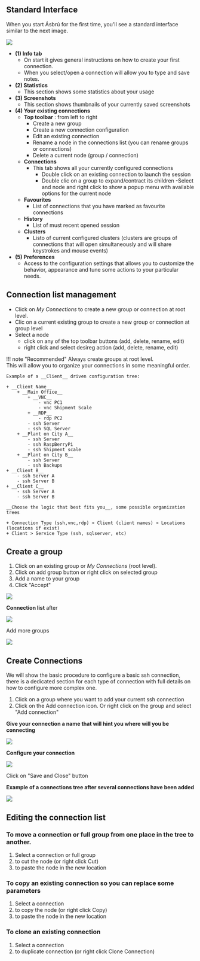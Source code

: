 
## Standard Interface

When you start Ásbrú for the first time, you'll see a standard interface similar to the next image.

![](images/qs1.png)

+ __(1) Info tab__
    - On start it gives general instructions on how to create your first connection.
    - When you select/open a connection will allow you to type and save notes.
+ __(2) Statistics__
    - This section shows some statistics about your usage
+ __(3) Screenshots__
    - This section shows thumbnails of your currently saved screenshots
+ __(4) Your existing connections__
    - __Top toolbar__ : from left to right
        - Create a new group
        - Create a new connection configuration
        - Edit an existing connection
        - Rename a node in the connections list (you can rename groups or connections)
        - Delete a current node (group / connection)
    - __Connections__
        - This tab shows all your currently configured connections
            - Double click on an existing connection to launch the session
            - Double clic on a group to expand/contract its children
        -Select and node and right click to show a popup menu with available options for the current node
    - __Favourites__
        - List of connections that you have marked as favourite connections
    - __History__
        - List of must recent opened session
    - __Clusters__
        - Listo of current configured clusters (clusters are groups of connections that will open simultaneously and will share keystrokes and mouse events)
+ __(5) Preferences__
    - Access to the configuration settings that allows you to customize the behavior, appearance and tune some actions to your particular needs.

## Connection list management

- Click on _My Connections_ to create a new group or connection at root level.
- Clic on a current existing group to create a new group or connection at group level
- Select a node
    - click on any of the top toolbar buttons (add, delete, rename, edit)
    - right click and select desireg action (add, delete, rename, edit)

!!! note "Recommended"
    Always create groups at root level.  
    This will allow you to organize your connections in some meaningful order.

    Example of a __Client__ driven configuration tree:

    + __Client Name__
        + __Main Office__
            + __VNC__
                - vnc PC1
                - vnc Shipment Scale
            + __RDP__
                - rdp PC2
            - ssh Server
            - ssh SQL Server
        + __Plant on City A__
            - ssh Server
            - ssh RaspBerryPi
            - ssh Shipment scale
        + __Plant on City B__
            - ssh Server
            - ssh Backups
    + __Client B__
        - ssh Server A
        - ssh Server B
    + __Client C__
        - ssh Server A
        - ssh Server B

    __Choose the logic that best fits you__, some possible organization trees

    + Connection Type (ssh,vnc,rdp) > Client (client names) > Locations (locations if exist)
    + Client > Service Type (ssh, sqlserver, etc)

## Create a group

1. Click on an existing group or _My Connections_ (root level).
1. Click on add group button or right click on selected group
1. Add a name to your group
1. Click "Accept"

![](images/qs2.png)

__Connection list__ after

![](images/qs3.png)

Add more groups

![](images/qs4.png)

## Create Connections

We will show the basic procedure to configure a basic ssh connection, there is a dedicated section for each type of connection with full details on how to configure more complex one.

1. Click on a group where you want to add your current ssh connection
1. Click on the Add connection icon. Or right click on the group and select "Add connection"

__Give your connection a name that will hint you where will you be connecting__

![](images/qs5.png)

__Configure your connection__

![](images/qs6.png)

Click on "Save and Close" button

__Example of a connections tree after several connections have been added__

![](images/qs7.png)

## Editing the connection list

### To move a connection or full group from one place in the tree to another.

1. Select a connection or full group
1. <Ctrl-X> to cut the node (or right click Cut)
1. <Ctrl-V> to paste the node in the new location

### To copy an existing connection so you can replace some parameters

1. Select a connection
1. <Ctrl-C> to copy the node (or right click Copy)
1. <Ctrl-V> to paste the node in the new location

### To clone an existing connection

1. Select a connection
1. <Ctrl-D> to duplicate connection (or right click Clone Connection)
